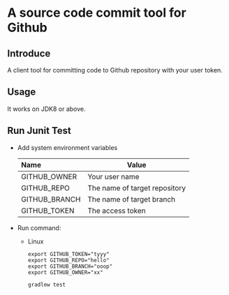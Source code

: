 # A source code commit tool for Github


## Introduce
A client tool for committing code to Github repository with your user token.


## Usage

It works on JDK8 or above.

## Run Junit Test

- Add system environment variables

    |Name| Value|
    | :--- | ---|
    | GITHUB_OWNER| Your user name|
    |GITHUB_REPO| The name of target repository|
    |GITHUB_BRANCH| The name of target branch  |
    |GITHUB_TOKEN| The access token|


- Run command:

  - Linux
    ```shell
    export GITHUB_TOKEN="tyyy"
    export GITHUB_REPO="hello"
    export GITHUB_BRANCH="ooop" 
    export GITHUB_OWNER="xx"

    gradlew test
    ```


